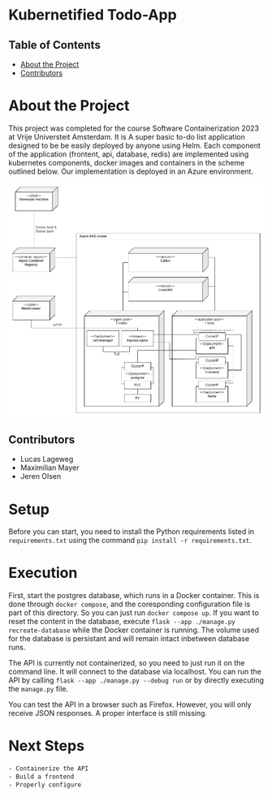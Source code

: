# Kubernetified Todo-App

<!-- TABLE OF CONTENTS -->
## Table of Contents

* [About the Project](#about-the-project)
* [Contributors](#contributors)

# About the Project
This project was completed for the course Software Containerization 2023 at Vrije Universteit Amsterdam. It is A super basic to-do list application designed to be be easily deployed by anyone using Helm. Each component of the application (frontent, api, database, redis) are implemented using kubernetes components, docker images and containers in the scheme outlined below. Our implementation is deployed in an Azure environment.

![alt text](https://github.com/Xantocx/to-docker/blob/main/misc/Blueprint.png)

<!-- Contributors -->
## Contributors
- Lucas Lageweg
- Maximilian Mayer
- Jeren Olsen

# Setup
Before you can start, you need to install the Python requirements listed in `requirements.txt` using the command `pip install -r requirements.txt`.

# Execution
First, start the postgres database, which runs in a Docker container. This is done through `docker compose`, and the coresponding configuration file is part of this directory. So you can just run `docker compose up`. If you want to reset the content in the database, execute `flask --app ./manage.py recreate-database` while the Docker container is running. The volume used for the database is persistant and will remain intact inbetween database runs.

The API is currently not containerized, so you need to just run it on the command line. It will connect to the database via localhost. You can run the API by calling `flask --app ./manage.py --debug run` or by directly executing the `manage.py` file.

You can test the API in a browser such as Firefox. However, you will only receive JSON responses. A proper interface is still missing.

# Next Steps
    - Containerize the API
    - Build a frontend
    - Properly configure 
